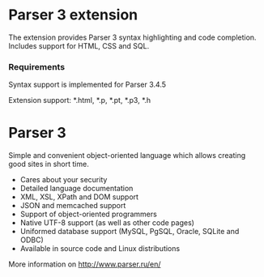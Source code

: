 # Parser 3 extension

The extension provides Parser 3 syntax highlighting and code completion. Includes support for HTML, CSS and SQL.

### Requirements

Syntax support is implemented for Parser 3.4.5

Extension support: *.html, *.p, *.pt, *.p3, *.h

# Parser 3

Simple and convenient object-oriented language which allows creating good sites in short time.

* Cares about your security
* Detailed language documentation
* XML, XSL, XPath and DOM support
* JSON and memcached support
* Support of object-oriented programmers
* Native UTF-8 support (as well as other code pages)
* Uniformed database support (MySQL, PgSQL, Oracle, SQLite and ODBC)
* Available in source code and Linux distributions

More information on http://www.parser.ru/en/